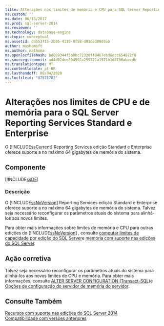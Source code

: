 ```yaml
---
title: Alterações nos limites de memória e CPU para SQL Server Reporting Services Standard e Enterprise | Microsoft Docs
ms.custom: ''
ms.date: 06/13/2017
ms.prod: sql-server-2014
ms.reviewer: ''
ms.technology: database-engine
ms.topic: conceptual
ms.assetid: dd553715-2b95-4119-8f58-d01de388d9ab
author: mashamsft
ms.author: mathoma
ms.openlocfilehash: bd889344f5b0bc72320ff8467ebd6ecc654872f8
ms.sourcegitcommit: ad4d92dce894592a259721a1571b1d8736abacdb
ms.translationtype: MT
ms.contentlocale: pt-BR
ms.lasthandoff: 08/04/2020
ms.locfileid: "87571782"
---
```

# <a name="changes-to-cpu-and-memory-limits-for-sql-server-reporting-services-standard-and-enterprise"></a>Alterações nos limites de CPU e de memória para o SQL Server Reporting Services Standard e Enterprise
  O [!INCLUDE[ssCurrent](../../includes/sscurrent-md.md)] Reporting Services edição Standard e Enterprise oferece suporte a no máximo 64 gigabytes de memória do sistema.  
  
## <a name="component"></a>Componente  
 [!INCLUDE[ssDE](../../includes/ssde-md.md)]  
  
### <a name="description"></a>Descrição  
 O [!INCLUDE[ssNoVersion](../../includes/ssnoversion-md.md)] Reporting Services edição Standard e Enterprise oferece suporte a no máximo 64 gigabytes de memória do sistema. Talvez seja necessário reconfigurar os parâmetros atuais do sistema para alinhá-los aos novos limites.  
  
 Para obter mais informações sobre limites de memória e CPU para outras edições do [!INCLUDE[ssNoVersion](../../includes/ssnoversion-md.md)] , consulte [computar limites de capacidade por edição do SQL Server](../compute-capacity-limits-by-edition-of-sql-server.md)e [memória com suporte nas edições do SQL Server](https://go.microsoft.com/fwlink/?LinkId=212633).  
  
## <a name="corrective-action"></a>Ação corretiva  
 Talvez seja necessário reconfigurar os parâmetros atuais do sistema para alinhá-los aos novos limites de CPU e memória. Para obter mais informações, consulte [ALTER SERVER CONFIGURATION &#40;Transact-SQL&#41;](/sql/t-sql/statements/alter-server-configuration-transact-sql)e [Opções de configuração do servidor de memória do servidor](../../database-engine/configure-windows/server-memory-server-configuration-options.md).  
  
## <a name="see-also"></a>Consulte Também  
 [Recursos com suporte nas edições do SQL Server 2014](../../../2014/getting-started/features-supported-by-the-editions-of-sql-server-2014.md)   
 [Compatibilidade com versões anteriores](../../../2014/getting-started/backward-compatibility.md)  
  
  
